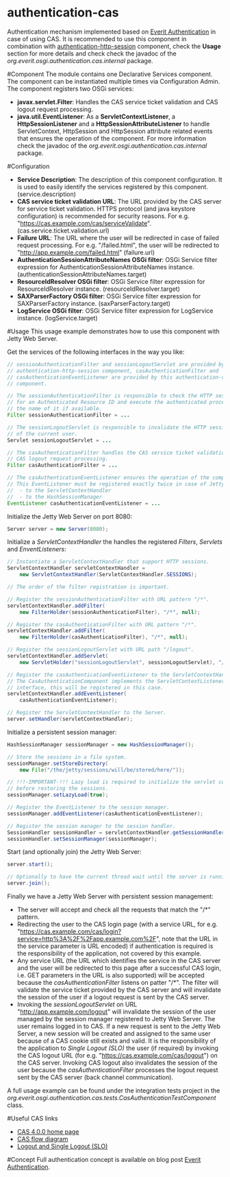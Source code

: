 authentication-cas
==================

Authentication mechanism implemented based on [Everit Authentication][1] in 
case of using CAS. It is recommended to use this component in combination with
[authentication-http-session][2] component, check the **Usage** section for 
more details and check check the javadoc of the 
*org.everit.osgi.authentication.cas.internal* package.

#Component
The module contains one Declarative Services component. The component can be 
instantiated multiple times via Configuration Admin. The component registers 
two OSGi services:
 - **javax.servlet.Filter**: Handles the CAS service ticket validation and CAS 
 logout request processing.
 - **java.util.EventListener**: As a **ServletContextListener**, a 
 **HttpSessionListener** and a **HttpSessionAttributeListener** to handle 
 ServletContext, HttpSession and HttpSession attribute related events that 
 ensures the operation of the component. For more information check the 
 javadoc of the *org.everit.osgi.authentication.cas.internal* package.

#Configuration
 - **Service Description**: The description of this component configuration. 
 It is used to easily identify the services registered by this component. 
 (service.description)
 - **CAS service ticket validation URL**: The URL provided by the CAS server 
 for service ticket validation. HTTPS protocol (and java keystore 
 configuration) is recommended for security reasons. For e.g. 
 "https://cas.example.com/cas/serviceValidate".
 (cas.service.ticket.validation.url)
 - **Failure URL**: The URL where the user will be redirected in case of 
 failed request processing. For e.g. "/failed.html", the user will be 
 redirected to "http://app.example.com/failed.html" (failure.url)
 - **AuthenticationSessionAttributeNames OSGi filter**: OSGi Service filter 
 expression for AuthenticationSessionAttributeNames instance. 
 (authenticationSessionAttributeNames.target)
 - **ResourceIdResolver OSGi filter**: OSGi Service filter expression for 
 ResourceIdResolver instance. (resourceIdResolver.target)
 - **SAXParserFactory OSGi filter**: OSGi Service filter expression for 
 SAXParserFactory instance. (saxParserFactory.target)
 - **LogService OSGi filter**: OSGi Service filter expression for LogService 
 instance. (logService.target)

#Usage
This usage example demonstrates how to use this component with Jetty Web 
Server.

Get the services of the following interfaces in the way you like:

```java
// sessionAuthenticationFilter and sessionLogoutServlet are provided by the 
// authentication-http-session component, casAuthenticationFilter and 
// casAuthenticationEventListener are provided by this authentication-cas 
// component.

// The sessionAuthenticationFilter is responsible to check the HTTP session 
// for an Authenticated Resource ID and execute the authenticated process in 
// the name of it if available.
Filter sessionAuthenticationFilter = ...

// The sessionLogoutServlet is responsible to invalidate the HTTP session
// of the current user.
Servlet sessionLogoutServlet = ...

// The casAuthenticationFilter handles the CAS service ticket validation and 
// CAS logout request processing.
Filter casAuthenticationFilter = ...

// The casAuthenticationEventListener ensures the operation of the component.
// This EventListener must be registered exactly twice in case of Jetty:
//  - to the ServletContextHandler
//  - to the HashSessionManager
EventListener casAuthenticationEventListener = ...
```

Initialize the Jetty Web Server on port 8080:

```java
Server server = new Server(8080);
```

Initialize a *ServletContextHandler* the handles the registered *Filters*, 
*Servlets* and *EnventListeners*:

```java
// Instantiate a ServletContextHandler that support HTTP sessions.
ServletContextHandler servletContextHandler = 
	new ServletContextHandler(ServletContextHandler.SESSIONS);

// The order of the filter registration is important.

// Register the sessionAuthenticationFilter with URL pattern "/*".
servletContextHandler.addFilter(
	new FilterHolder(sessionAuthenticationFilter), "/*", null);

// Register the casAuthenticationFilter with URL pattern "/*".
servletContextHandler.addFilter(
	new FilterHolder(casAuthenticationFilter), "/*", null);

// Register the sessionLogoutServlet with URL path "/logout".
servletContextHandler.addServlet(
	new ServletHolder("sessionLogoutServlet", sessionLogoutServlet), "/logout");

// Register the casAuthenticationEventListener to the ServletContextHandler. 
// The CasAuthenticationComponent implements the ServletContextListener 
// interface, this will be registered in this case.
servletContextHandler.addEventListener(
	casAuthenticationEventListener);

// Register the ServletContextHandler to the Server.
server.setHandler(servletContextHandler);
```

Initialize a persistent session manager:

```java
HashSessionManager sessionManager = new HashSessionManager();

// Store the sessions in a file system.
sessionManager.setStoreDirectory(
	new File("/the/jetty/sessions/will/be/stored/here/"));

// !!!-IMPORTANT-!!! Lazy load is required to initialize the servlet context 
// before restoring the sessions.
sessionManager.setLazyLoad(true);

// Register the EventListener to the session manager.
sessionManager.addEventListener(casAuthenticationEventListener);

// Register the session manager to the session handler.
SessionHandler sessionHandler = servletContextHandler.getSessionHandler();
sessionHandler.setSessionManager(sessionManager);
```

Start (and optionally join) the Jetty Web Server:

```java
server.start();

// Optionally to have the current thread wait until the server is running.
server.join();
```

Finally we have a Jetty Web Server with persistent session management:
 - The server will accept and check all the requests that match the "/*" 
 pattern.
 - Redirecting the user to the CAS login page (with a service URL, for e.g. 
 "https://cas.example.com/cas/login?service=http%3A%2F%2Fapp.example.com%2F", 
 note that the URL in the service parameter is URL encoded) if authentication 
 is required is the responsibility of the application, not covered by this 
 example.
 - Any service URL (the URL which identifies the service in the CAS server and 
 the user will be redirected to this page after a successful CAS login, i.e. 
 GET parameters in the URL is also supported) will be accepted because the 
 *casAuthenticationFilter* listens on patter "/*". The filter will validate 
 the service ticket provided by the CAS server and will invalidate the session 
 of the user if a logout request is sent by the CAS server.
 - Invoking the *sessionLogoutServlet* on URL "http://app.example.com/logout" 
 will invalidate the session of the user managed by the session manager 
 registered to Jetty Web Server. The user remains logged in to CAS. If a new 
 request is sent to the Jetty Web Server, a new session will be created and 
 assigned to the same user because of a CAS cookie still exists and valid. 
 It is the responsibility of the application to *Single Logout (SLO)* the user 
 (if required) by invoking the CAS logout URL (for e.g. 
 "https://cas.example.com/cas/logout") on the CAS server. Invoking CAS logout 
 also invalidates the session of the user because the 
 *casAuthenticationFilter* processes the logout request sent by the CAS 
 server (back channel communication).

A full usage example can be found under the integration tests project in the 
*org.everit.osgi.authentication.cas.tests.CasAuthenticationTestComponent* 
class.

#Useful CAS links
 - [CAS 4.0.0 home page][3]
 - [CAS flow diagram][4]
 - [Logout and Single Logout (SLO)][5]

#Concept
Full authentication concept is available on blog post 
[Everit Authentication][1].

[1]: http://everitorg.wordpress.com/2014/07/31/everit-authentication/
[2]: https://github.com/everit-org/authentication-http-session
[3]: http://jasig.github.io/cas/4.0.0/index.html
[4]: http://jasig.github.io/cas/4.0.0/images/cas_flow_diagram.png
[5]: http://jasig.github.io/cas/4.0.0/installation/Logout-Single-Signout.html

